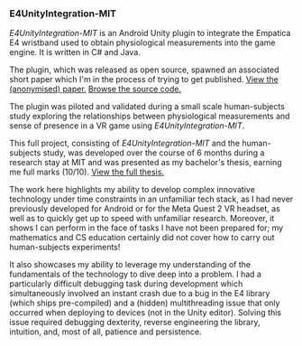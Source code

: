 ### E4UnityIntegration-MIT

_E4UnityIntegration-MIT_ is an Android Unity plugin to integrate the Empatica E4 wristband used to obtain physiological measurements into the game engine. It is written in C# and Java.

The plugin, which was released as open source, spawned an associated short paper which I'm in the process of trying to get published. [View the (anonymised) paper.](/assets/documents/IEEE_CoG2023_Empatica_E4_auxiliary_short_paper.pdf) [Browse the source code.](https://osf.io/v9whk/?view\_only=dc43354770044134a45c0a74c312514f)

The plugin was piloted and validated during a small scale human-subjects study exploring the relationships between physiological measurements and sense of presence in a VR game using _E4UnityIntegration-MIT_.

This full project, consisting of _E4UnityIntegration-MIT_ and the human-subjects study, was developed over the course of 6 months during a research stay at MIT and was presented as my bachelor's thesis, earning me full marks (10/10). [View the full thesis.](/assets/documents/Bachelor_Thesis.pdf)

The work here highlights my ability to develop complex innovative technology under time constraints in an unfamiliar tech stack, as I had never previously developed for Android or for the Meta Quest 2 VR headset, as well as to quickly get up to speed with unfamiliar research. Moreover, it shows I can perform in the face of tasks I have not been prepared for; my mathematics and CS education certainly did not cover how to carry out human-subjects experiments!

It also showcases my ability to leverage my understanding of the fundamentals of the technology to dive deep into a problem. I had a particularly difficult debugging task during development which simultaneously involved an instant crash due to a bug in the E4 library (which ships pre-compiled) and a (hidden) multithreading issue that only occurred when deploying to devices (not in the Unity editor). Solving this issue required debugging dexterity, reverse engineering the library, intuition, and, most of all, patience and persistence.